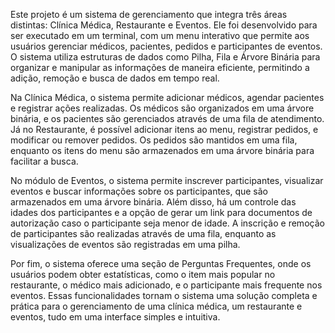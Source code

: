 Este projeto é um sistema de gerenciamento que integra três áreas distintas: Clínica Médica, Restaurante e Eventos. Ele foi desenvolvido para ser executado em um terminal, com um menu interativo que permite aos usuários gerenciar médicos, pacientes, pedidos e participantes de eventos. O sistema utiliza estruturas de dados como Pilha, Fila e Árvore Binária para organizar e manipular as informações de maneira eficiente, permitindo a adição, remoção e busca de dados em tempo real.

Na Clínica Médica, o sistema permite adicionar médicos, agendar pacientes e registrar ações realizadas. Os médicos são organizados em uma árvore binária, e os pacientes são gerenciados através de uma fila de atendimento. Já no Restaurante, é possível adicionar itens ao menu, registrar pedidos, e modificar ou remover pedidos. Os pedidos são mantidos em uma fila, enquanto os itens do menu são armazenados em uma árvore binária para facilitar a busca.

No módulo de Eventos, o sistema permite inscrever participantes, visualizar eventos e buscar informações sobre os participantes, que são armazenados em uma árvore binária. Além disso, há um controle das idades dos participantes e a opção de gerar um link para documentos de autorização caso o participante seja menor de idade. A inscrição e remoção de participantes são realizadas através de uma fila, enquanto as visualizações de eventos são registradas em uma pilha.

Por fim, o sistema oferece uma seção de Perguntas Frequentes, onde os usuários podem obter estatísticas, como o item mais popular no restaurante, o médico mais adicionado, e o participante mais frequente nos eventos. Essas funcionalidades tornam o sistema uma solução completa e prática para o gerenciamento de uma clínica médica, um restaurante e eventos, tudo em uma interface simples e intuitiva.
